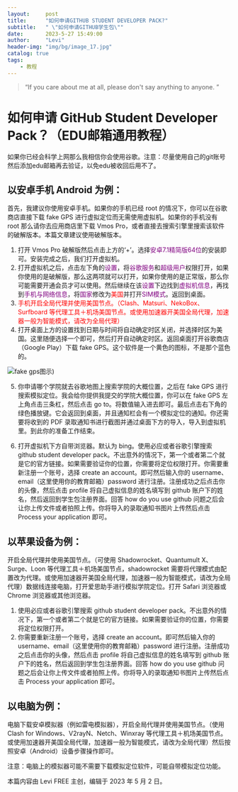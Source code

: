 ```yaml
---
layout:     post
title:      "如何申请GITHUB STUDENT DEVELOPER PACK?" 
subtitle:   " \"如何申请GITHUB学生包\""
date:       2023-5-27 15:49:00
author:     "Levi"
header-img: "img/bg/image_17.jpg"
catalog: true
tags:
    - 教程
---
```


> “If you care about me at all, please don't say anything to anyone. ”


# 如何申请 GitHub Student Developer Pack？（EDU邮箱通用教程）

如果你已经会科学上网那么我相信你会使用谷歌。注意：尽量使用自己的git账号然后添加edu邮箱再去验证，以免edu被收回后用不了。

## 以安卓手机 Android 为例：

首先，我建议你使用安卓手机。如果你的手机已经 root 的情况下，你可以在谷歌商店直接下载 fake GPS 进行虚拟定位而无需使用虚拟机。如果你的手机没有 root 那么请你去应用商店里下载 Vmos Pro，或者直接去搜索引擎里搜索该软件的破解版本。本篇文章建议使用破解版本。

1. 打开 Vmos Pro 破解版然后点击上方的‘+’。选择<span style="color:purple;">安卓7.1精简版64位</span>的安装即可。安装完成之后，我们打开虚拟机。
2. 打开虚拟机之后，点击左下角的<span style="color:purple;">设置</span>，将<span style="color:purple;">谷歌服务</span>和<span style="color:purple;">超级用户</span>权限打开，如果你使用的是破解版，那么这两项就可以打开，如果你使用的是正常版，那么你可能需要开通会员才可以使用。然后继续在该<span style="color:purple;">设置</span>下边找到<span style="color:purple;">虚拟机信息</span>，再找到<span style="color:purple;">手机与网络信息</span>，将<span style="color:purple;">国家</span>修改为<span style="color:red;">美国</span>并打开<span style="color:purple;">SIM模式</span>。返回到桌面。
3. <span style="color:red;">手机开启全局代理并使用美国节点。（Clash、Matsuri、NekoBox、Surfboard 等代理工具＋机场美国节点。或使用加速器开美国全局代理，加速器一般为智能模式，请改为全局代理）</span>
4. 打开桌面上方的设置找到日期与时间将自动确定时区关闭，并选择时区为美国。这里随便选择一个即可，然后打开自动确定时区。返回桌面打开谷歌商店（Google Play）下载 fake GPS。这个软件是一个黄色的图标，不是那个蓝色的。

![fake gps图示](https://play-lh.googleusercontent.com/0IAs5zhKgOxvlAZlzOlZN2i9gv887ppbQhaFcvqF1ygmjxDdKnNZH8aFvT7U0XV5EA=w200-h200))

5. 你申请哪个学院就去谷歌地图上搜索学院的大概位置，之后在 fake GPS 进行搜索模拟定位。我会给你提供我提交的学院大概位置，你可以在 fake GPS 左上角点击三条杠，然后点击 go to。将数值输入进去即可。最后点击右下角的绿色播放键。它会返回到桌面，并且通知栏会有一个模拟定位的通知。你还需要将收到的 PDF 录取通知书进行截图并通过桌面下方的导入，导入到虚拟机里。到此你的准备工作结束。

6. 打开虚拟机下方自带浏览器。默认为 bing。使用必应或者谷歌引擎搜索 github student developer pack。不出意外的情况下，第一个或者第二个就是它的官方链接。如果需要验证你的位置，你需要将定位权限打开。你需要重新注册一个账号，选择 create an account。即可然后输入你的 username、email（这里使用你的教育邮箱）password 进行注册。注册成功之后点击你的头像，然后点击 profile 将自己虚拟信息的姓名填写到 github 账户下的姓名，然后返回到学生包注册界面。回答 how do you use github 问题之后会让你上传文件或者拍照上传。你将导入的录取通知书图片上传然后点击 Process your application 即可。

## 以苹果设备为例：

开启全局代理并使用美国节点。（可使用 Shadowrocket、Quantumult X、Surge、Loon 等代理工具＋机场美国节点，shadowrocket 需要将代理模式由配置改为代理。或使用加速器开美国全局代理，加速器一般为智能模式，请改为全局代理）数据线连接电脑，打开爱思助手进行模拟学院定位。打开 Safari 浏览器或 Chrome 浏览器或其他浏览器。

1. 使用必应或者谷歌引擎搜索 github student developer pack。不出意外的情况下，第一个或者第二个就是它的官方链接。如果需要验证你的位置，你需要将定位权限打开。
2. 你需要重新注册一个账号，选择 create an account。即可然后输入你的 username、email（这里使用你的教育邮箱）password 进行注册。注册成功之后点击你的头像，然后点击 profile 将自己虚拟信息的姓名填写到 github 账户下的姓名，然后返回到学生包注册界面。回答 how do you use github 问题之后会让你上传文件或者拍照上传。你将导入的录取通知书图片上传然后点击 Process your application 即可。

## 以电脑为例：

电脑下载安卓模拟器（例如雷电模拟器），开启全局代理并使用美国节点。（使用 Clash for Windows、V2rayN、Netch、Winxray 等代理工具＋机场美国节点。或使用加速器开美国全局代理，加速器一般为智能模式，请改为全局代理）然后按照安卓（Android）设备步骤操作即可。

注意：电脑上的模拟器可能不需要下载模拟定位软件，可能自带模拟定位功能。

本篇内容由 Levi FREE 主创，编辑于 2023 年 5 月 2 日。

